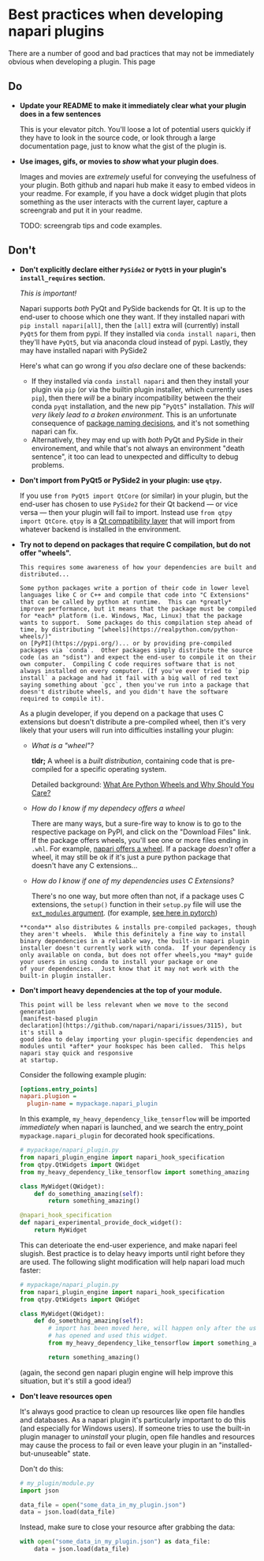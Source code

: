 # Best practices when developing napari plugins

There are a number of good and bad practices that may not be immediately obvious
when developing a plugin.  This page

## Do

- **Update your README to make it immediately clear what your plugin does in a
  few sentences** 

    This is your elevator pitch. You'll loose a lot of potential users quickly
    if they have to look in the source code, or look through a large
    documentation page, just to know what the gist of the plugin is.

- **Use images, gifs, or movies to *show* what your plugin does**. 

  Images and movies are *extremely* useful for conveying the usefulness of your
  plugin. Both github and napari hub make it easy to embed videos in your
  readme. For example, if you have a dock widget plugin that plots something as
  the user interacts with the current layer, capture a screengrab and put it in
  your readme.

  TODO: screengrab tips and code examples. 


## Don't


- **Don't explicitly declare either `PySide2` or `PyQt5` in your plugin's
  `install_requires` section.**

    *This is important!*

    Napari supports *both* PyQt and PySide backends for Qt.  It is up to the
    end-user to choose which one they want. If they installed napari with `pip
    install napari[all]`, then the `[all]` extra will (currently) install
    `PyQt5` for them from pypi.  If they installed via `conda install napari`,
    then they'll have `PyQt5`, but via anaconda cloud instead of pypi. Lastly,
    they may have installed napari with PySide2

    Here's what can go wrong if you *also* declare one of these backends:

    - If they installed via `conda install napari` and then they install your
      plugin via `pip` (or via the builtin plugin installer, which currently
      uses `pip`), then there *will* be a binary incompatibility between the
      their conda `pyqt` installation, and the new pip "`PyQt5`" installation.
      *This will very likely lead to a broken environment*. This is an
      unfortunate consequence of [package naming
      decisions](https://github.com/ContinuumIO/anaconda-issues/issues/1554),
      and it's not something napari can fix.
    - Alternatively, they may end up with *both* PyQt and PySide in their
      environement, and while that's not always an environment "death sentence",
      it too can lead to unexpected and difficulty to debug problems.

- **Don't import from PyQt5 or PySide2 in your plugin: use `qtpy`.**

    If you use `from PyQt5 import QtCore` (or similar) in your plugin, but the
    end-user has chosen to use `PySide2` for their Qt backend — or vice versa —
    then your plugin will fail to import.  Instead use `from qtpy import
    QtCore`.  `qtpy` is a [Qt compatibility
    layer](https://github.com/spyder-ide/qtpy) that will import from whatever
    backend is installed in the environment.

- **Try not to depend on packages that require C compilation, but do not offer "wheels".**

    ````{tip}
    This requires some awareness of how your dependencies are built and distributed...

    Some python packages write a portion of their code in lower level languages like C or C++ and compile that code into "C Extensions" that can be called by python at runtime.  This can *greatly* improve performance, but it means that the package must be compiled for *each* platform (i.e. Windows, Mac, Linux) that the package wants to support.  Some packages do this compilation step ahead of time, by distributing "[wheels](https://realpython.com/python-wheels/)"
    on [PyPI](https://pypi.org/)... or by providing pre-compiled packages via `conda`.  Other packages simply distribute the source code (as an "sdist") and expect the end-user to compile it on their own computer.  Compiling C code requires software that is not always installed on every computer. (If you've ever tried to `pip install` a package and had it fail with a big wall of red text saying something about `gcc`, then you've run into a package that doesn't distribute wheels, and you didn't have the software required to compile it).
    ````

    As a plugin developer, if you depend on a package that uses C extensions but doesn't distribute a pre-compiled wheel, then it's very likely that your users will run into difficulties installing your plugin:

    - *What is a "wheel"?*

      **tldr;** A wheel is a *built distribution*, containing code that is pre-compiled for a specific operating system.

      Detailed background: [What Are Python Wheels and Why Should You Care?](https://realpython.com/python-wheels/)

    - *How do I know if my dependecy offers a wheel*

      There are many ways, but a sure-fire way to know is to go to the respective
      package on PyPI, and click on the "Download Files" link.  If the package offers wheels, you'll see one or more files ending in `.whl`.  For example, [napari offers a wheel](https://pypi.org/project/napari/#files).  If a package *doesn't* offer a wheel, it may still be ok if it's just a pure python package that doesn't have any C extensions...

    - *How do I know if one of my dependencies uses C Extensions?*
      
      There's no one way, but more often than not, if a package uses C extensions,  the `setup()` function in their `setup.py` file will use the [`ext_modules` argument](https://docs.python.org/3/distutils/setupscript.html#describing-extension-modules).  (for example, [see here in pytorch](https://github.com/pytorch/pytorch/blob/master/setup.py#L914))

    ````{admonition} What about conda?
    **conda** also distributes & installs pre-compiled packages, though they aren't wheels.  While this definitely a fine way to install binary dependencies in a reliable way, the built-in napari plugin installer doesn't currently work with conda.  If your dependency is only available on conda, but does not offer wheels,you *may* guide your users in using conda to install your package or one
    of your dependencies.  Just know that it may not work with the built-in plugin installer. 
    ````

- **Don't import heavy dependencies at the top of your module.**

    ````{note}
    This point will be less relevant when we move to the second generation
    [manifest-based plugin
    declaration](https://github.com/napari/napari/issues/3115), but it's still a 
    good idea to delay importing your plugin-specific dependencies and modules until *after* your hookspec has been called.  This helps napari stay quick and responsive
    at startup.  
    ````

    Consider the following example plugin:

    ```ini
    [options.entry_points]
    napari.plugion =
      plugin-name = mypackage.napari_plugin
    ```

    In this example, `my_heavy_dependency_like_tensorflow` will be imported
    *immediately* when napari is launched, and we search the entry_point
    `mypackage.napari_plugin` for decorated hook specifications.

    ```py
    # mypackage/napari_plugin.py
    from napari_plugin_engine import napari_hook_specification
    from qtpy.QtWidgets import QWidget
    from my_heavy_dependency_like_tensorflow import something_amazing

    class MyWidget(QWidget):
        def do_something_amazing(self):
            return something_amazing()

    @napari_hook_specification
    def napari_experimental_provide_dock_widget():
        return MyWidget
    ```

    This can deterioate the end-user experience, and make napari feel slugish. Best practice is to delay heavy imports until right before they are used.  The following slight modification will help napari load much faster:

    ```py
    # mypackage/napari_plugin.py
    from napari_plugin_engine import napari_hook_specification
    from qtpy.QtWidgets import QWidget

    class MyWidget(QWidget):
        def do_something_amazing(self):
            # import has been moved here, will happen only after the user
            # has opened and used this widget.
            from my_heavy_dependency_like_tensorflow import something_amazing

            return something_amazing()
    ```

    (again, the second gen napari plugin engine will help improve this situation,
    but it's still a good idea!)

- **Don't leave resources open**

    It's always good practice to clean up resources like open file handles and
    databases.  As a napari plugin it's particularly important to do this (and
    especially for Windows users).  If someone tries to use the built-in plugin manager
    to *uninstall* your plugin, open file handles and resources may cause the
    process to fail or even leave your plugin in an "installed-but-unuseable"
    state.
    
    Don't do this:

    ```py
    # my_plugin/module.py
    import json

    data_file = open("some_data_in_my_plugin.json")
    data = json.load(data_file)
    ```

    Instead, make sure to close your resource after grabbing the data:
    ```py
    with open("some_data_in_my_plugin.json") as data_file:
        data = json.load(data_file)
    ```

